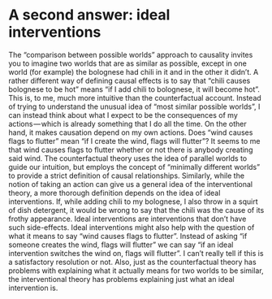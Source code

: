 # A second answer: ideal interventions

The “comparison between possible worlds” approach to causality invites you to imagine two worlds that are as similar as possible, except in one world (for example) the bolognese had chili in it and in the other it didn’t. A rather different way of defining causal effects is to say that “chili causes bolognese to be hot” means “if I add chili to bolognese, it will become hot”.
This is, to me, much more intuitive than the counterfactual account. Instead of trying to understand the unusual idea of “most similar possible worlds”, I can instead think about what I expect to be the consequences of my actions — which is already something that I do all the time. On the other hand, it makes causation depend on my own actions. Does “wind causes flags to flutter” mean “if I create the wind, flags will flutter”? It seems to me that wind causes flags to flutter whether or not there is anybody creating said wind.
The counterfactual theory uses the idea of parallel worlds to guide our intuition, but employs the concept of “minimally different worlds” to provide a strict definition of causal relationships. Similarly, while the notion of taking an action can give us a general idea of the interventional theory, a more thorough definition depends on the idea of ideal interventions. If, while adding chili to my bolognese, I also throw in a squirt of dish detergent, it would be wrong to say that the chili was the cause of its frothy appearance. Ideal interventions are interventions that don’t have such side-effects.
Ideal interventions might also help with the question of what it means to say “wind causes flags to flutter”. Instead of asking “if someone creates the wind, flags will flutter” we can say “if an ideal intervention switches the wind on, flags will flutter”. I can’t really tell if this is a satisfactory resolution or not.
Also, just as the counterfactual theory has problems with explaining what it actually means for two worlds to be similar, the interventional theory has problems explaining just what an ideal intervention is.
